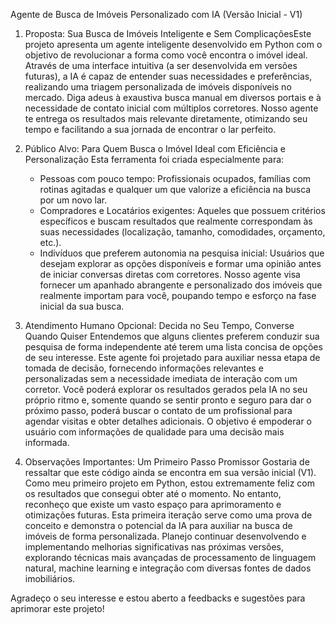 Agente de Busca de Imóveis Personalizado com IA (Versão Inicial - V1)

1. Proposta:
   Sua Busca de Imóveis Inteligente e Sem ComplicaçõesEste projeto apresenta um agente inteligente desenvolvido em Python com o objetivo de revolucionar a forma como você encontra o imóvel ideal. Através de uma interface intuitiva (a ser desenvolvida em versões futuras), a IA é capaz de entender suas necessidades e preferências, realizando uma triagem personalizada de imóveis disponíveis no mercado. Diga adeus à exaustiva busca manual em diversos portais e à necessidade de contato inicial com múltiplos corretores. Nosso agente te entrega os resultados mais relevante diretamente, otimizando seu tempo e facilitando a sua jornada de encontrar o lar perfeito.

2. Público Alvo:
   Para Quem Busca o Imóvel Ideal com Eficiência e Personalização
   Esta ferramenta foi criada especialmente para:
   - Pessoas com pouco tempo: Profissionais ocupados, famílias com rotinas agitadas e qualquer um que valorize a eficiência na busca por um novo lar.
   - Compradores e Locatários exigentes: Aqueles que possuem critérios específicos e buscam resultados que realmente correspondam às suas necessidades (localização, tamanho, comodidades, orçamento, etc.).
   - Indivíduos que preferem autonomia na pesquisa inicial: Usuários que desejam explorar as opções disponíveis e formar uma opinião antes de iniciar conversas diretas com corretores.
  Nosso agente visa fornecer um apanhado abrangente e personalizado dos imóveis que realmente importam para você, poupando tempo e esforço na fase inicial da sua busca.

3. Atendimento Humano Opcional: Decida no Seu Tempo, Converse Quando Quiser
   Entendemos que alguns clientes preferem conduzir sua pesquisa de forma independente até terem uma lista concisa de opções de seu interesse. Este agente foi projetado para auxiliar nessa etapa de tomada de decisão, fornecendo informações relevantes e personalizadas sem a necessidade imediata de interação com um corretor.
   Você poderá explorar os resultados gerados pela IA no seu próprio ritmo e, somente quando se sentir pronto e seguro para dar o próximo passo, poderá buscar o contato de um profissional para agendar visitas e obter detalhes adicionais. O objetivo é empoderar o usuário com informações de qualidade para uma decisão mais informada.

5. Observações Importantes:
   Um Primeiro Passo Promissor
   Gostaria de ressaltar que este código ainda se encontra em sua versão inicial (V1). Como meu primeiro projeto em Python, estou extremamente feliz com os resultados que consegui obter até o momento. No entanto, reconheço que existe um vasto espaço para aprimoramento e otimizações futuras.
   Esta primeira iteração serve como uma prova de conceito e demonstra o potencial da IA para auxiliar na busca de imóveis de forma personalizada. Planejo continuar desenvolvendo e implementando melhorias significativas nas próximas versões, explorando técnicas mais avançadas de processamento de linguagem natural, machine learning e integração com diversas fontes de dados imobiliários.

Agradeço o seu interesse e estou aberto a feedbacks e sugestões para aprimorar este projeto!
